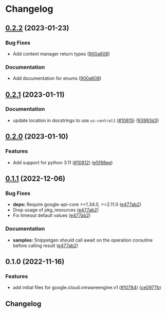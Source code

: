 # Changelog

## [0.2.2](https://github.com/googleapis/google-cloud-python/compare/google-cloud-vmwareengine-v0.2.1...google-cloud-vmwareengine-v0.2.2) (2023-01-23)


### Bug Fixes

* Add context manager return types ([900a608](https://github.com/googleapis/google-cloud-python/commit/900a6083e59bfebf215e4e469bc842d8788bba18))


### Documentation

* Add documentation for enums ([900a608](https://github.com/googleapis/google-cloud-python/commit/900a6083e59bfebf215e4e469bc842d8788bba18))

## [0.2.1](https://github.com/googleapis/google-cloud-python/compare/google-cloud-vmwareengine-v0.2.0...google-cloud-vmwareengine-v0.2.1) (2023-01-11)


### Documentation

* update location in docstrings to use `us-central1` ([#10815](https://github.com/googleapis/google-cloud-python/issues/10815)) ([93993d3](https://github.com/googleapis/google-cloud-python/commit/93993d3ff50ea61206dd9f5db348285f9f9e49be))

## [0.2.0](https://github.com/googleapis/google-cloud-python/compare/google-cloud-vmwareengine-v0.1.1...google-cloud-vmwareengine-v0.2.0) (2023-01-10)


### Features

* Add support for python 3.11 ([#10812](https://github.com/googleapis/google-cloud-python/issues/10812)) ([e5f88ee](https://github.com/googleapis/google-cloud-python/commit/e5f88eebd47c677850d61ddc3774532723f5505e))

## [0.1.1](https://github.com/googleapis/google-cloud-python/compare/google-cloud-vmwareengine-v0.1.0...google-cloud-vmwareengine-v0.1.1) (2022-12-06)


### Bug Fixes

* **deps:** Require google-api-core &gt;=1.34.0, >=2.11.0  ([e477ab2](https://github.com/googleapis/google-cloud-python/commit/e477ab2581f44b540051dd201b9f543a30044833))
* Drop usage of pkg_resources ([e477ab2](https://github.com/googleapis/google-cloud-python/commit/e477ab2581f44b540051dd201b9f543a30044833))
* Fix timeout default values ([e477ab2](https://github.com/googleapis/google-cloud-python/commit/e477ab2581f44b540051dd201b9f543a30044833))


### Documentation

* **samples:** Snippetgen should call await on the operation coroutine before calling result ([e477ab2](https://github.com/googleapis/google-cloud-python/commit/e477ab2581f44b540051dd201b9f543a30044833))

## 0.1.0 (2022-11-16)


### Features

* add initial files for google.cloud.vmwareengine.v1 ([#10784](https://github.com/googleapis/google-cloud-python/issues/10784)) ([ce0977b](https://github.com/googleapis/google-cloud-python/commit/ce0977b9308edf91fe268a233bbb059dec12aa8d))

## Changelog
